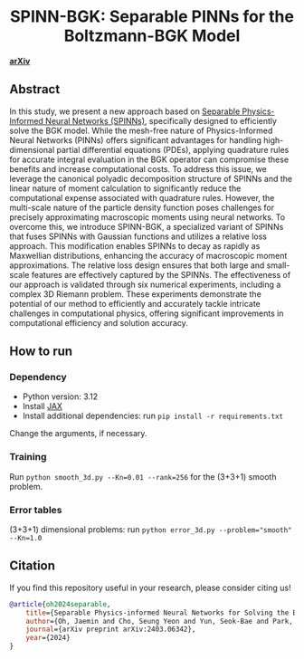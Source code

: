 <h1 align='center'> SPINN-BGK: Separable PINNs for the Boltzmann-BGK Model </h1>

[**arXiv**](https://arxiv.org/abs/2403.06342)

## Abstract

In this study, we present a new approach based on [Separable Physics-Informed Neural Networks (SPINNs)](https://github.com/stnamjef/SPINN), specifically designed to efficiently solve the BGK model. While the mesh-free nature of Physics-Informed Neural Networks (PINNs) offers significant advantages for handling high-dimensional partial differential equations (PDEs), applying quadrature rules for accurate integral evaluation in the BGK operator can compromise these benefits and increase computational costs.
To address this issue, we leverage the canonical polyadic decomposition structure of SPINNs and the linear nature of moment calculation to significantly reduce the computational expense associated with quadrature rules. However, the multi-scale nature of the particle density function poses challenges for precisely approximating macroscopic moments using neural networks.
To overcome this, we introduce SPINN-BGK, a specialized variant of SPINNs that fuses SPINNs with Gaussian functions and utilizes a relative loss approach. This modification enables SPINNs to decay as rapidly as Maxwellian distributions, enhancing the accuracy of macroscopic moment approximations. The relative loss design ensures that both large and small-scale features are effectively captured by the SPINNs.
The effectiveness of our approach is validated through six numerical experiments, including a complex 3D Riemann problem. These experiments demonstrate the potential of our method to efficiently and accurately tackle intricate challenges in computational physics, offering significant improvements in computational efficiency and solution accuracy.



## How to run

### Dependency

- Python version: 3.12
- Install [JAX](https://jax.readthedocs.io/en/latest/installation.html)
- Install additional dependencies: run `pip install -r requirements.txt`

Change the arguments, if necessary.

### Training
Run `python smooth_3d.py --Kn=0.01 --rank=256` for the (3+3+1) smooth problem.

### Error tables
(3+3+1) dimensional problems: run `python error_3d.py --problem="smooth" --Kn=1.0`


## Citation
If you find this repository useful in your research, please consider citing us!

```bibtex
@article{oh2024separable,
    title={Separable Physics-informed Neural Networks for Solving the BGK Model of the Boltzmann Equation},
    author={Oh, Jaemin and Cho, Seung Yeon and Yun, Seok-Bae and Park, Eunbyung and Hong, Youngjoon},
    journal={arXiv preprint arXiv:2403.06342},
    year={2024}
}
```
